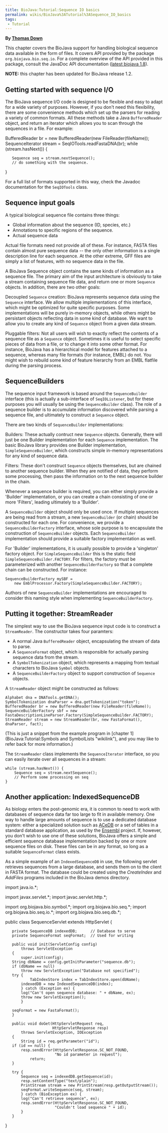 ```yaml
---
title: BioJava:Tutorial:Sequence IO basics
permalink: wikis/BioJava%3ATutorial%3ASequence_IO_basics
tags:
 - Tutorial
---
```


**By [Thomas Down](mailto:td2@sanger.ac.uk)**

This chapter covers the BioJava support for handling biological sequence
data available in the form of files. It covers API provided by the
package `org.biojava.bio.seq.io`. For a complete overview of the API
provided in this package, consult the JavaDoc API documentation ([latest
biojava 1.8](http://www.biojava.org/docs/api1.8/)).

**NOTE:** this chapter has been updated for BioJava release 1.2.

Getting started with sequence I/O
---------------------------------

The BioJava sequence I/O code is designed to be flexible and easy to
adapt for a wide variety of purposes. However, if you don't need this
flexibility, there are some convenience methods which set up the parsers
for reading a variety of common formats. All these methods take a Java
`BufferedReader` object, and return an iterator which allows you to scan
through the sequences in a file. For example:

<java>BufferedReader br = new BufferedReader(new FileReader(fileName));
SequenceIterator stream = SeqIOTools.readFastaDNA(br); while
(stream.hasNext()) {

`   Sequence seq = stream.nextSequence();`  
`   // do something with the sequence.`

}</java>

For a full list of formats supported in this way, check the Javadoc
documentation for the `SeqIOTools` class.

Sequence input goals
--------------------

A typical biological sequence file contains three things:

-   Global information about the sequence (ID, species, etc.)
-   Annotations to specific regions of the sequence.
-   Actual sequence data

Actual file formats need not provide all of these. For instance, FASTA
files contain almost pure sequence data -- the only other information is
a single description line for each sequence. At the other extreme, GFF
files are simply a list of features, with no sequence data in the file.

A BioJava Sequence object contains the same kinds of information as a
sequence file. The primary aim of the input architecture is obviously to
take a stream containing sequence file data, and return one or more
`Sequence` objects. In addition, there are two other goals:

Decoupled `Sequence` creation: BioJava represents sequence data using the `Sequence` interface. We allow multiple implementations of this interface, which might be optimized for quite specific purposes. Some implementations will be purely in-memory objects, while others might be persistant objects reflecting data in some kind of database. We want to allow you to create any kind of `Sequence` object from a given data stream.  

<!-- -->

Pluggable filters: Not all users will wish to exactly reflect the contents of a sequence file as a `Sequence` object. Sometimes it is useful to select specific pieces of data from a file, or to change it into some other format. For instance, BioJava has a hierarchical model for features attached to a sequence, whereas many file formats (for instance, EMBL) do not. You might wish to rebuild some kind of feature hierarchy from an EMBL flatfile during the parsing process.  

SequenceBuilders
----------------

The sequence input framework is based around the `SequenceBuilder`
interface (this is actually a sub-interface of `SeqIOListener`, but for
these purposes you will usually be using the `SequenceBuilder` class).
The role of a sequence builder is to accumulate information discovered
while parsing a sequence file, and ultimately to construct a `Sequence`
object.

There are two kinds of `SequenceBuilder` implementations:

Builders: These actually contruct new `Sequence` objects. Generally, there will just be one Builder implementation for each `Sequence` implementation. The basic BioJava library provides one Builder implementation, `SimpleSequenceBuilder`, which constructs simple in-memory representations for any kind of sequence data.  

<!-- -->

Filters: These don't construct `Sequence` objects themselves, but are chained to another sequence builder. When they are notified of data, they perform some processing, then pass the information on to the next sequence builder in the chain.  

Whenever a sequence builder is required, you can either simply provide a
'Builder' implementation, or you can create a chain consisting of one or
more 'Filters', leading ultimately to a 'Builder'.

A `SequenceBuilder` object should only be used once. If multiple
sequences are being read from a stream, a new `SequenceBuilder` (or
chain) should be constructed for each one. For convenience, we provide a
`SequenceBuilderFactory` interface, whose sole purpose is to encapsulate
the construction of `SequenceBuilder` objects. Each `SequenceBuilder`
implementation should provide a suitable factory implementation as well.

For 'Builder' implementations, it is usually possible to provide a
'singleton' factory object. For `SimpleSequenceBuilder` this is the
static field `SimpleSequenceBuilder.FACTORY`. For filters, the factory
must be parameterized with another `SequenceBuilderFactory` so that a
complete chain can be constructed. For instance:

    SequenceBuilderFactory mySBF = 
        new EmblProcessor.Factory(SimpleSequenceBuilder.FACTORY);

Authors of new `SequenceBuilder` implementations are encouraged to
consider this naming style when implementing `SequenceBuilderFactory`.

Putting it together: StreamReader
---------------------------------

The simplest way to use the BioJava sequence input code is to construct
a `StreamReader`. The constructor takes four paramters:

-   A normal Java `BufferedReader` object, encapsulating the stream of
    data to parse.
-   A `SequenceFormat` object, which is responsible for actually parsing
    sequence data from the stream.
-   A `SymbolTokenization` object, which represents a mapping from
    textual characters to BioJava `Symbol` objects.
-   A `SequenceBuilderFactory` object to support construction of
    `Sequence` objects.

A `StreamReader` object might be constructed as follows:

    Alphabet dna = DNATools.getDNA();
    SymbolTokenization dnaParser = dna.getTokenization("token");
    BufferedReader br = new BufferedReader(new FileReader(fileName));
    SequenceBuilderFactory sbf = new FastaDescriptionLineParser.Factory(SimpleSequenceBuilder.FACTORY);
    StreamReader stream = new StreamReader(br, new FastaFormat(), dnaParser, fact);

(This is just a snippet from the example program in [chapter
1](BioJava:Tutorial:Symbols and SymbolLists "wikilink"), and you may
like to refer back for more information.)

The `StreamReader` class implements the `SequenceIterator` interface, so
you can easily iterate over all sequences in a stream:

    while (stream.hasNext()) {
        Sequence seq = stream.nextSequence();
        // Perform some processing on seq
    }

Another application: IndexedSequenceDB
--------------------------------------

As biology enters the post-genomic era, it is common to need to work
with databases of sequence data far too large to fit in available
memory. One way to handle large amounts of sequence is to use a
dedicated database system: either a specialized solution such as
[ACeDB](http://www.acedb.org/) or a set of tables in a standard database
application, as used by the [Ensembl](http://www.ensembl.org/) project.
If, however, you don't wish to use one of these solutions, BioJava
offers a simple and efficient sequence database implementation backed by
one or more sequence files on disk. These files can be in any format, so
long as a suitable `SequenceFormat` class exists.

As a simple example of an `IndexedSequenceDB` in use, the following
servlet retrieves sequences from a large database, and sends them on to
the client in FASTA format. The database could be created using the
*CreateIndex* and *AddFiles* programs included in the BioJava demos
directory.

<java>import java.io.\*;

import javax.servlet.\*; import javac.servlet.http.\*;

import org.biojava.bio.symbol.\*; import org.biojava.bio.seq.\*; import
org.biojava.bio.seq.io.\*; import org.biojava.bio.seq.db.\*;

public class SequenceServlet extends HttpServlet {

`   private SequenceDB indexedDB;      // Database to serve`  
`   private SequenceFormat seqFormat;  // Used for writing`

`   public void init(ServletConfig config) `  
`       throws ServletException`  
`   {`  
`       super.init(config);`  
`   String dbName = config.getInitParameter("sequence.db");`  
`   if (dbName == null)`  
`       throw new ServletException("Database not specified");`  
`   try {`  
`           TabIndexStore index = TabIndexStore.open(dbName);`  
`       indexedDB = new IndexedSequenceDB(index);`  
`       } catch (Exception ex) {`  
`       log("Can't open sequence database: " + dbName, ex);`  
`       throw new ServletException();`  
`       }`

`   seqFormat = new FastaFormat();`  
`   }`

`   public void doGet(HttpServletRequest req,`  
`                     HttpServletResponse resp)`  
`       throws ServletException, IOException`  
`   {`  
`       String id = req.getParameter("id");`  
`   if (id == null) {`  
`       resp.sendError(HttpServletResponse.SC_NOT_FOUND,`  
`                      "No id parameter in request");`  
`           return;`  
`   }`

`   try {`  
`       Sequence seq = indexedDB.getSequence(id);`  
`       resp.setContentType("text/plain");`  
`       PrintStream stream = new PrintStream(resp.getOutputStream());`  
`       seqFormat.writeSequence(seq, stream);`  
`       } catch (BioException ex) {`  
`       log("Can't retrieve sequence", ex);`  
`       resp.sendError(HttpServletResponse.SC_NOT_FOUND,`  
`                      "Couldn't load sequence " + id);`  
`       }`  
`   }`

}</java>
